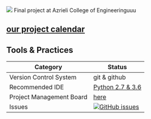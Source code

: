 <img src="http://www.interload.co.il/upload/7749874.png">
Final project at Azrieli College of Engineeringuuu

## [our project calendar](https://teamup.com/ksempczizaobs7881e)



## Tools & Practices
|Category|Status|
|---|---|
| Version Control System| git & github |
| Recommended IDE | [Python 2.7 & 3.6](https://www.python.org/)|
| Project Management Board| [here](https://github.com/elitehadaroz/Rescue-Drone/projects/1) |
| Issues | [![GitHub issues](https://img.shields.io/github/issues/jce-il/project-template.svg?style=flat)](https://github.com/elitehadaroz/Rescue-Drone/issues) |


